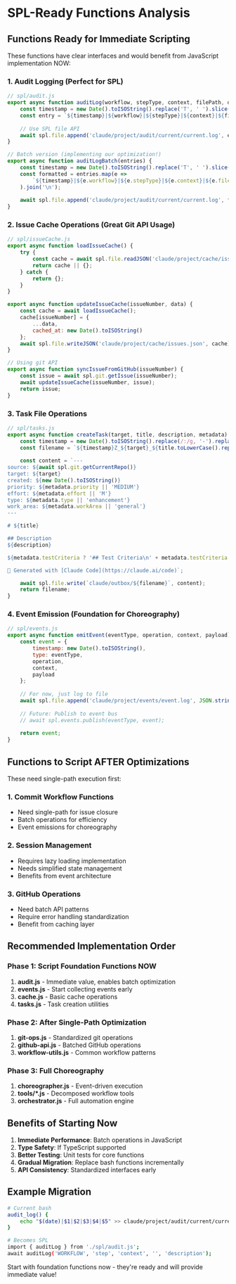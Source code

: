 # SPL-Ready Functions Analysis

## Functions Ready for Immediate Scripting

These functions have clear interfaces and would benefit from JavaScript implementation NOW:

### 1. **Audit Logging** (Perfect for SPL)
```javascript
// spl/audit.js
export async function auditLog(workflow, stepType, context, filePath, description) {
    const timestamp = new Date().toISOString().replace('T', ' ').slice(0, -5);
    const entry = `${timestamp}|${workflow}|${stepType}|${context}|${filePath}|${description}`;
    
    // Use SPL file API
    await spl.file.append('claude/project/audit/current/current.log', entry + '\n');
}

// Batch version (implementing our optimization!)
export async function auditLogBatch(entries) {
    const timestamp = new Date().toISOString().replace('T', ' ').slice(0, -5);
    const formatted = entries.map(e => 
        `${timestamp}|${e.workflow}|${e.stepType}|${e.context}|${e.filePath}|${e.description}`
    ).join('\n');
    
    await spl.file.append('claude/project/audit/current/current.log', formatted + '\n');
}
```

### 2. **Issue Cache Operations** (Great Git API Usage)
```javascript
// spl/issueCache.js
export async function loadIssueCache() {
    try {
        const cache = await spl.file.readJSON('claude/project/cache/issues.json');
        return cache || {};
    } catch {
        return {};
    }
}

export async function updateIssueCache(issueNumber, data) {
    const cache = await loadIssueCache();
    cache[issueNumber] = {
        ...data,
        cached_at: new Date().toISOString()
    };
    await spl.file.writeJSON('claude/project/cache/issues.json', cache);
}

// Using git API
export async function syncIssueFromGitHub(issueNumber) {
    const issue = await spl.git.getIssue(issueNumber);
    await updateIssueCache(issueNumber, issue);
    return issue;
}
```

### 3. **Task File Operations**
```javascript
// spl/tasks.js
export async function createTask(target, title, description, metadata) {
    const timestamp = new Date().toISOString().replace(/:/g, '-').replace('.', '-');
    const filename = `${timestamp}Z_${target}_${title.toLowerCase().replace(/\s+/g, '-')}.md`;
    
    const content = `---
source: ${await spl.git.getCurrentRepo()}
target: ${target}
created: ${new Date().toISOString()}
priority: ${metadata.priority || 'MEDIUM'}
effort: ${metadata.effort || 'M'}
type: ${metadata.type || 'enhancement'}
work_area: ${metadata.workArea || 'general'}
---

# ${title}

## Description
${description}

${metadata.testCriteria ? '## Test Criteria\n' + metadata.testCriteria : ''}

🤖 Generated with [Claude Code](https://claude.ai/code)`;

    await spl.file.write(`claude/outbox/${filename}`, content);
    return filename;
}
```

### 4. **Event Emission** (Foundation for Choreography)
```javascript
// spl/events.js
export async function emitEvent(eventType, operation, context, payload) {
    const event = {
        timestamp: new Date().toISOString(),
        type: eventType,
        operation,
        context,
        payload
    };
    
    // For now, just log to file
    await spl.file.append('claude/project/events/event.log', JSON.stringify(event) + '\n');
    
    // Future: Publish to event bus
    // await spl.events.publish(eventType, event);
    
    return event;
}
```

## Functions to Script AFTER Optimizations

These need single-path execution first:

### 1. **Commit Workflow Functions**
- Need single-path for issue closure
- Batch operations for efficiency
- Event emissions for choreography

### 2. **Session Management**
- Requires lazy loading implementation
- Needs simplified state management
- Benefits from event architecture

### 3. **GitHub Operations**
- Need batch API patterns
- Require error handling standardization
- Benefit from caching layer

## Recommended Implementation Order

### Phase 1: Script Foundation Functions NOW
1. **audit.js** - Immediate value, enables batch optimization
2. **events.js** - Start collecting events early
3. **cache.js** - Basic cache operations
4. **tasks.js** - Task creation utilities

### Phase 2: After Single-Path Optimization
1. **git-ops.js** - Standardized git operations
2. **github-api.js** - Batched GitHub operations
3. **workflow-utils.js** - Common workflow patterns

### Phase 3: Full Choreography
1. **choreographer.js** - Event-driven execution
2. **tools/*.js** - Decomposed workflow tools
3. **orchestrator.js** - Full automation engine

## Benefits of Starting Now

1. **Immediate Performance**: Batch operations in JavaScript
2. **Type Safety**: If TypeScript supported
3. **Better Testing**: Unit tests for core functions
4. **Gradual Migration**: Replace bash functions incrementally
5. **API Consistency**: Standardized interfaces early

## Example Migration

```bash
# Current bash
audit_log() {
    echo "$(date)|$1|$2|$3|$4|$5" >> claude/project/audit/current/current.log
}

# Becomes SPL
import { auditLog } from './spl/audit.js';
await auditLog('WORKFLOW', 'step', 'context', '', 'description');
```

Start with foundation functions now - they're ready and will provide immediate value!